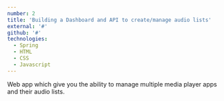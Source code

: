 ```yaml
---
number: 2
title: 'Building a Dashboard and API to create/manage audio lists'
external: '#'
github: '#'
technologies:
  - Spring
  - HTML
  - CSS
  - Javascript
---
```


Web app which give you the ability to manage multiple media player apps and their audio lists.